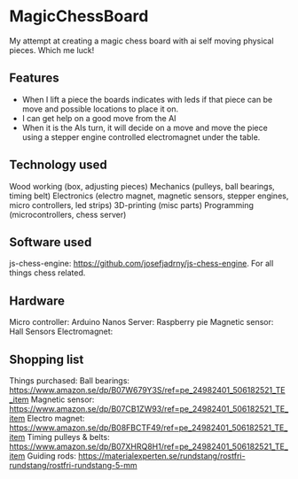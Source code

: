 # MagicChessBoard
My attempt at creating a magic chess board with ai self moving physical pieces. Which me luck!

## Features
- When I lift a piece the boards indicates with leds if that piece can be move and possible locations to place it on.
- I can get help on a good move from the AI
- When it is the AIs turn, it will decide on a move and move the piece using a stepper engine controlled electromagnet under the table.

## Technology used
Wood working (box, adjusting pieces)
Mechanics (pulleys, ball bearings, timing belt)
Electronics (electro magnet, magnetic sensors, stepper engines, micro controllers, led strips)
3D-printing (misc parts)
Programming (microcontrollers, chess server)

## Software used
js-chess-engine: https://github.com/josefjadrny/js-chess-engine. For all things chess related.


## Hardware
Micro controller:  Arduino Nanos
Server: Raspberry pie
Magnetic sensor: Hall Sensors 
Electromagnet: 

## Shopping list
Things purchased:
Ball bearings: https://www.amazon.se/dp/B07W679Y3S/ref=pe_24982401_506182521_TE_item
Magnetic sensor: https://www.amazon.se/dp/B07CB1ZW93/ref=pe_24982401_506182521_TE_item
Electro magnet: https://www.amazon.se/dp/B08FBCTF49/ref=pe_24982401_506182521_TE_item
Timing pulleys & belts: https://www.amazon.se/dp/B07XHRQ8H1/ref=pe_24982401_506182521_TE_item
Guiding rods: https://materialexperten.se/rundstang/rostfri-rundstang/rostfri-rundstang-5-mm



